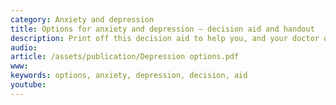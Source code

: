 ```yaml
---
category: Anxiety and depression
title: Options for anxiety and depression – decision aid and handout
description: Print off this decision aid to help you, and your doctor or therapist, decide what might suit you.
audio: 
article: /assets/publication/Depression options.pdf
www: 
keywords: options, anxiety, depression, decision, aid
youtube:
--- 
```

